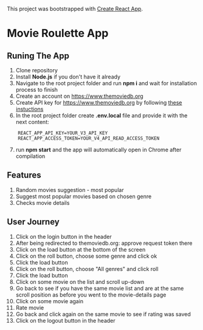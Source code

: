 This project was bootstrapped with [Create React App](https://github.com/facebook/create-react-app).

# Movie Roulette App

## Runing The App

1. Clone repository
2. Install **Node.js** if you don't have it already
3. Navigate to the root project folder and run **npm i** and wait for installation process to finish
4. Create an account on https://www.themoviedb.org
5. Create API key for https://www.themoviedb.org by following [these instuctions](https://developers.themoviedb.org/3/getting-started/introduction)
6. In the root project folder create **.env.local** file and provide it with the next content:
``` 
    REACT_APP_API_KEY=YOUR_V3_API_KEY
    REACT_APP_ACCESS_TOKEN=YOUR_V4_API_READ_ACCESS_TOKEN
```
7. run **npm start** and the app will automatically open in Chrome after compilation


## Features

1. Random movies suggestion - most popular
2. Suggest most popular movies based on chosen genre
3. Checks movie details

## User Journey

1.  Click on the login button in the header
2.  After being redirected to themoviedb.org: approve request token there
3.  Click on the load button at the bottom of the screen
4.  Click on the roll button, choose some genre and click ok
5.  Click the load button
6.  Click on the roll button, choose "All genres" and click roll
7.  Click the load button
8.  Click on some movie on the list and scroll up-down
9.  Go back to see if you have the same movie list and are at the same scroll position as before you went to the movie-details page
10. Click on some movie again
11. Rate movie
12. Go back and click again on the same movie to see if rating was saved
13. Click on the logout button in the header
